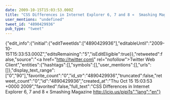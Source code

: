 ```yaml
---
date: 2009-10-15T15:03:53.000Z
title: "CSS Differences in Internet Explorer 6, 7 and 8 «  Smashing Magazine http://icio.us/pipi1s″"
user_mentions: "undefined"
tweet_id: "4890429936"
pub_type: "tweet"
---
```

{"edit_info":{"initial":{"editTweetIds":["4890429936"],"editableUntil":"2009-10-15T15:33:53.000Z","editsRemaining":"5","isEditEligible":true}},"retweeted":false,"source":"<a href=\"http://twitter.com\" rel=\"nofollow\">Twitter Web Client</a>","entities":{"hashtags":[],"symbols":[],"user_mentions":[],"urls":[]},"display_text_range":["0","90"],"favorite_count":"0","id_str":"4890429936","truncated":false,"retweet_count":"0","id":"4890429936","created_at":"Thu Oct 15 15:03:53 +0000 2009","favorited":false,"full_text":"CSS Differences in Internet Explorer 6, 7 and 8 «  Smashing Magazine http://icio.us/pipi1s","lang":"en"}
